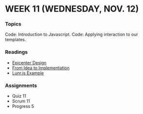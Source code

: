 # WEEK 11 (WEDNESDAY, NOV. 12)

### Topics
Code: Introduction to Javascript.
Code: Applying interaction to our templates.

### Readings
* [Epicenter Design](http://gettingreal.37signals.com/ch09_Epicenter_Design.php)
* [From Idea to Implementation](http://gettingreal.37signals.com/ch06_From_Idea_to_Implementation.php)
* [Lunr.js Example](http://lunrjs.com/example/)

### Assignments
* Quiz 11
* Scrum 11
* Progress 5
